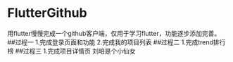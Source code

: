 # FlutterGithub
用flutter慢慢完成一个github客户端，仅用于学习flutter，功能逐步添加完善。
##过程一
1.完成登录页面和功能
2.完成我的项目列表
##过程二
1.完成trend排行榜
##过程三
1.完成项目详情页
刘培是个小仙女

